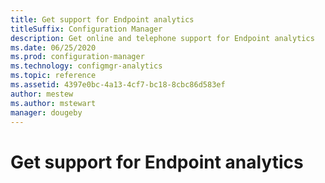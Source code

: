 ```yaml
---
title: Get support for Endpoint analytics
titleSuffix: Configuration Manager
description: Get online and telephone support for Endpoint analytics
ms.date: 06/25/2020
ms.prod: configuration-manager
ms.technology: configmgr-analytics
ms.topic: reference
ms.assetid: 4397e0bc-4a13-4cf7-bc18-8cbc86d583ef
author: mestew
ms.author: mstewart
manager: dougeby
---
```


# Get support for Endpoint analytics